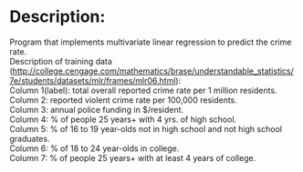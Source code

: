 # Description:
Program that implements multivariate linear regression to predict the crime rate.<br/>
Description of training data (http://college.cengage.com/mathematics/brase/understandable_statistics/7e/students/datasets/mlr/frames/mlr06.html):<br/>
Column 1(label): total overall reported crime rate per 1 million residents.<br/>
Column 2: reported violent crime rate per 100,000 residents.<br/>
Column 3: annual police funding in $/resident.<br/>
Column 4: % of people 25 years+ with 4 yrs. of high school.<br/>
Column 5: % of 16 to 19 year-olds not in high school and not high school graduates.<br/>
Column 6: % of 18 to 24 year-olds in college.<br/>
Column 7: % of people 25 years+ with at least 4 years of college.<br/>
